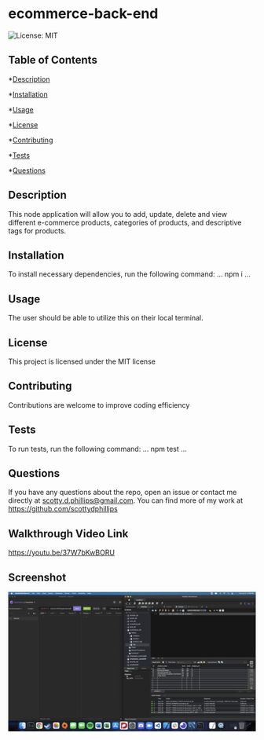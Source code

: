 # ecommerce-back-end

![License: MIT](https://img.shields.io/badge/License-MIT-blue.svg)

## Table of Contents

*[Description](#description)

*[Installation](#installation)

*[Usage](#usage)

*[License](#license)

*[Contributing](#contributing)

*[Tests](#tests)

*[Questions](#questions)

## Description

This node application will allow you to add, update, delete and view different e-commerce products, categories of products, and descriptive tags for products.

## Installation

To install necessary dependencies, run the following command:
...
npm i
...

## Usage

The user should be able to utilize this on their local terminal.

## License

This project is licensed under the MIT license

## Contributing

Contributions are welcome to improve coding efficiency

## Tests

To run tests, run the following command:
...
npm test
...

## Questions

If you have any questions about the repo, open an issue or contact me directly at scotty.d.phillips@gmail.com. You can find more of my work at https://github.com/scottydphillips

## Walkthrough Video Link

https://youtu.be/37W7bKwBORU

## Screenshot

![App in Progress Screenshot](ScreenShot2021-07-27at4-08-54PM.png)